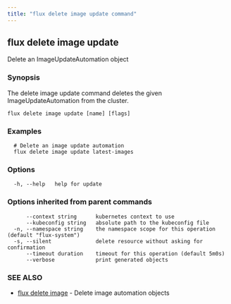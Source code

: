 ```yaml
---
title: "flux delete image update command"
---
```

## flux delete image update

Delete an ImageUpdateAutomation object

### Synopsis

The delete image update command deletes the given ImageUpdateAutomation from the cluster.

```
flux delete image update [name] [flags]
```

### Examples

```
  # Delete an image update automation
  flux delete image update latest-images
```

### Options

```
  -h, --help   help for update
```

### Options inherited from parent commands

```
      --context string      kubernetes context to use
      --kubeconfig string   absolute path to the kubeconfig file
  -n, --namespace string    the namespace scope for this operation (default "flux-system")
  -s, --silent              delete resource without asking for confirmation
      --timeout duration    timeout for this operation (default 5m0s)
      --verbose             print generated objects
```

### SEE ALSO

* [flux delete image](../flux_delete_image/)	 - Delete image automation objects

